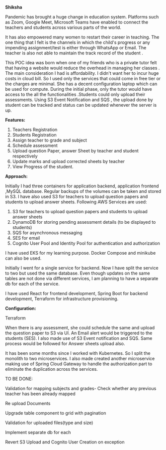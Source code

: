 **Shiksha**

Pandemic has brought a huge change in education system. Platforms such as Zoom, Google Meet, Microsoft Teams have enabled to connect the teachers and students across various parts of the world.  

It has also empowered many women to restart their career in teaching. The one thing that I felt is the channels in which the child's progress or any impending assignment/test is either through WhatsApp or Email.  The teacher is also not able to maintain the track record of the student .  

This POC idea was born when one of my friends who is a private tutor felt that having a website would reduce the overhead in managing her classes . The main consideration I had is affordability. I didn't want her to incur huge costs in cloud bill.   So I used only the services that could come in free tier or the charges are minimal. She has a decent configuration laptop which can be used for compute. During the initial phase, only the tutor would have access to the all the functionalities .Students could only upload their assessments. Using S3 Event Notification and SQS , the  upload done by student can be tracked and status can be updated whenever the server is up.

**Features:**

1. Teachers Registration
2. Students Registration
3. Assign teacher to grade and subject
4. Schedule assessment
5. Upload question Paper, answer Sheet by teacher and student respectively
6. Update marks and upload corrected sheets by teacher
7. View Progress of the student.

**Approach:**

Initially I had three containers for application backend, application frontend ,MySQL database. Regular backups of the volumes can be taken and stored in S3.  I have also used S3 for teachers to upload question papers and students to upload answer sheets.  Following AWS Services are used:

1. S3 for teachers to upload question papers and students to upload answer sheets
2. DynamoDB for storing pending assessment details (to be displayed to students)
3. SQS for asynchronous messaging
4. SES for email
5. Cognito User Pool and Identity Pool for authentication and authorization

I have used EKS for my learning purpose. Docker Compose and minikube can also be used.

Initially I went for a single service for backend. Now I have split the service to two but used the same database. Even though updates on the same tables are not done via different services, I am planning to have a separate db for each of the service. 

I have used React for frontend development, Spring Boot for backend development, Terraform for infrastructure provisioning.

**Configuration:**

Terraform



When there is any assessment, she could schedule the same and upload the question paper to S3 via UI. An Email alert would be triggered to the students (SES). I also made use of S3 Event notification and SQS. Same process would be followed for Answer sheets upload also. 

It has been some months since I worked with Kubernetes.  So I split the monolith to two microservices. I also made created another microservice making use of Spring Cloud Gateway to handle the authorization part to eliminate the duplication across the services.



TO BE DONE:

Validation for mapping subjects and grades- Check whether any previous teacher has been already mapped

Re upload Documents

Upgrade table component to grid with pagination

Validation for uploaded files(type and size)

Implement separate db for each 

Revert S3 Upload and Cognito User Creation on exception
